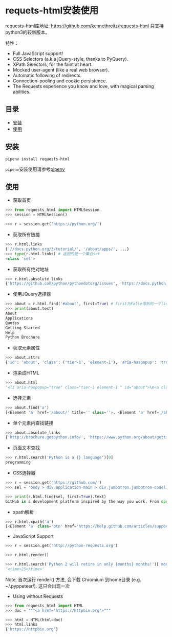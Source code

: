 # requets-html安装使用

requests-html库地址: https://github.com/kennethreitz/requests-html
只支持python3的较新版本。

特性：

- Full JavaScript support!
- CSS Selectors (a.k.a jQuery-style, thanks to PyQuery).
- XPath Selectors, for the faint at heart.
- Mocked user-agent (like a real web browser).
- Automatic following of redirects.
- Connection–pooling and cookie persistence.
- The Requests experience you know and love, with magical parsing abilities.

## 目录

- [安装](#安装)
- [使用](#使用)

## 安装

```shell
pipenv install requests-html
```

`pipenv`安装使用请参考[pipenv](Pipenv.md)

## 使用

- 获取首页

```python
>>> from requests_html import HTMLSession
>>> session = HTMLSession()

>>> r = session.get('https://python.org/')
```

- 获取所有链接

```python
>>> r.html.links
{'//docs.python.org/3/tutorial/', '/about/apps/', ...}
>>> type(r.html.links) # 返回的是一个集合set
<class 'set'>
```

- 获取所有绝对地址

```python
>>> r.html.absolute_links
{'https://github.com/python/pythondotorg/issues', 'https://docs.python.org/3/tutorial/', ...}
```

- 使用JQuery选择器

```python
>>> about = r.html.find('#about', first=True) # first为False得到的一个list
>>> print(about.text)
About
Applications
Quotes
Getting Started
Help
Python Brochure
```

- 获取元素属性

```python
>>> about.attrs
{'id': 'about', 'class': ('tier-1', 'element-1'), 'aria-haspopup': 'true'}
```

- 渲染成HTML

```python
>>> about.html
'<li aria-haspopup="true" class="tier-1 element-1 " id="about">\n<a class="" href="/about/" title="">About</a>\n<ul aria-hidden="true" class="subnav menu" role="menu">\n<li class="tier-2 element-1" role="treeitem"><a href="/about/apps/" title="">Applications</a></li>\n<li class="tier-2 element-2" role="treeitem"><a href="/about/quotes/" title="">Quotes</a></li>\n<li class="tier-2 element-3" role="treeitem"><a href="/about/gettingstarted/" title="">Getting Started</a></li>\n<li class="tier-2 element-4" role="treeitem"><a href="/about/help/" title="">Help</a></li>\n<li class="tier-2 element-5" role="treeitem"><a href="http://brochure.getpython.info/" title="">Python Brochure</a></li>\n</ul>\n</li>'
```

- 选择元素

```python
>>> about.find('a')
[<Element 'a' href='/about/' title='' class=''>, <Element 'a' href='/about/apps/' title=''>, <Element 'a' href='/about/quotes/' title=''>, <Element 'a' href='/about/gettingstarted/' title=''>, <Element 'a' href='/about/help/' title=''>, <Element 'a' href='http://brochure.getpython.info/' title=''>]
```

- 单个元素内查找链接

```python
>>> about.absolute_links
{'http://brochure.getpython.info/', 'https://www.python.org/about/gettingstarted/', ...}
```

- 页面文本查找

```python
>>> r.html.search('Python is a {} language')[0]
programming
```

- CSS选择器

```python
>>> r = session.get('https://github.com/')
>>> sel = 'body > div.application-main > div.jumbotron.jumbotron-codelines > div > div > div.col-md-7.text-center.text-md-left > p'

>>> print(r.html.find(sel, first=True).text)
GitHub is a development platform inspired by the way you work. From open source to business, you can host and review code, manage projects, and build software alongside millions of other developers.
```

- xpath解析

```python
>>> r.html.xpath('a')
[<Element 'a' class='btn' href='https://help.github.com/articles/supported-browsers'>]
```

- JavaScript Support

```python
>>> r = session.get('http://python-requests.org')

>>> r.html.render()

>>> r.html.search('Python 2 will retire in only {months} months!')['months']
'<time>25</time>'
```

Note, 首次运行 render() 方法, 会下载 Chromium 到home目录 (e.g. ~/.pyppeteer/). 这只会出现一次

- Using without Requests

```python
>>> from requests_html import HTML
>>> doc = """<a href='https://httpbin.org'>"""

>>> html = HTML(html=doc)
>>> html.links
{'https://httpbin.org'}
```